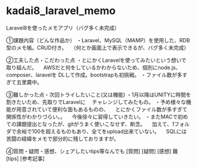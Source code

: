 # kadai8_laravel_memo
Laravel8を使ったメモアプリ（バグ多く未完成）

①課題内容（どんな作品か）
・Laravel、MySQL（MAMP）を使用した、RDB型のメモ帳。CRUD付き。
　（何とか画面上で表示できるが、バグ多く未完成）

②工夫した点・こだわった点
・とにかくLaravelを使ってみたいという想いで取り組んだ。
　AWSだと何をしているかわからないため、個別にnode.js、composer、laravelを
  DLして作成。bootstrapも初挑戦。
・ファイル数が多すぎて五里霧中。

③難しかった点・次回トライしたいこと(又は機能)
・1月以降はUNITYに時間を割きたいため、先取りでLaravelに
　チャレンジしてみたもの。
・予め様々な機能が用意されていて便利な面もあるものの、
　とにかくファイル数が多すぎて関係性がわかりづらい。。
　今後徐々に習得していきたい。
・またMACで初めての課題提出となったが、gitがうまく使いこなせず、断念。
　加えて、1フォルダで余裕で100を超えるものもあり、全てをupload出来ていない。
　SQLには苦闘の経緯をメモで部分的に残しておりますが。


④質問・疑問・感想、シェアしたいtips等なんでも
[質問]
[疑問]
[感想] 難
[tips]
[参考記事]
